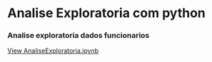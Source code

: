 # Analise Exploratoria com python

### Analise exploratoria dados funcionarios

[View AnaliseExploratoria.ipynb](https://nbviewer.jupyter.org/github/bernardo300/AnaliseExploratoria/blob/main/AnaliseExploratoria.ipynb)
